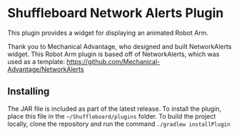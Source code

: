 # Shuffleboard Network Alerts Plugin
This plugin provides a widget for displaying an animated Robot Arm.

Thank you to Mechanical Advantage, who designed and built NetworkAlerts widget.  This Robot Arm plugin is based off of NetworkAlerts, which was used as a template:
https://github.com/Mechanical-Advantage/NetworkAlerts


## Installing
The JAR file is included as part of the latest release. To install the plugin, place this file in the `~/Shuffleboard/plugins` folder. To build the project locally, clone the repository and run the command `./gradlew installPlugin`
